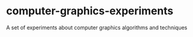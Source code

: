 # computer-graphics-experiments
A set of experiments about computer graphics algorithms and techniques
